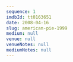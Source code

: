 ```yaml
---
sequence: 1
imdbId: tt0163651
date: 2008-04-16
slug: american-pie-1999
medium: null
venue: null
venueNotes: null
mediumNotes: null
---
```


